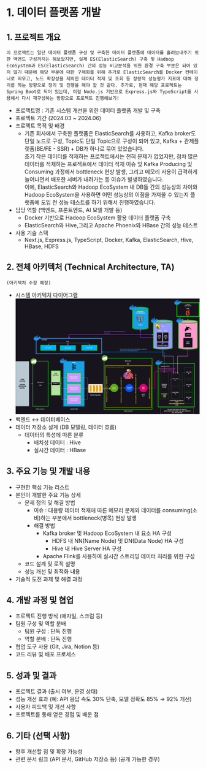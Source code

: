 # 1. 데이터 플랫폼 개발

## **1. 프로젝트 개요**

`이 프로젝트는 일단 데이터 플랫폼 구성 및 구축한 데이터 플랫폼에 데이터를 흘려보내주기 위한 백엔드 구성까지는 해보았지만, 실제 ES(ElasticSearch) 구축 및 Hadoop EcoSystem과 ES(ElasticSearch) 간의 성능 비교분석을 위한 환경 구축 부분은 되어 있지 않기 때문에 해당 부분에 대한 구체화를 위해 추가로 ElasticSearch를 Docker 컨테이너로 띄우고, 노드 확장성을 제외한 데이터 적재 및 조회 등 정량적 성능평가 지표에 대해 정리를 하는 방향으로 정리 및 진행을 해야 할 것 같다. 추가로, 현재 해당 프로젝트는 Spring Boot로 되어 있는데, 이걸 Node.js 기반으로 Express.js와 TypeScript를 사용해서 다시 재구성하는 방향으로 프로젝트 진행해보기!`

- 프로젝트명 : 기존 시스템 개선을 위한 데이터 플랫폼 개발 및 구축
- 프로젝트 기간 (2024.03 ~ 2024.06)
- 프로젝트 목적 및 배경
  - 기존 회사에서 구축한 플랫폼은 ElasticSearch를 사용하고, Kafka broker도 단일 노드로 구성, Topic도 단일 Topic으로 구성이 되어 있고, Kafka + 관제플랫폼(BE/FE - SSR) + DB가 하나로 묶여 있었습니다.  
    초기 작은 데이터를 적재하는 프로젝트에서는 전혀 문제가 없었지만, 점차 많은 데이터를 적재하는 프로젝트에서 데이터 적재 이슈 및 Kafka Producing 및 Consuming 과정에서 bottleneck 현상 발생, 그리고 메모리 사용이 급격하게 늘어나면서 배포한 서버가 내려가는 등 이슈가 발생하였습니다.  
    이에, ElasticSearch와 Hadoop EcoSystem 내 DB들 간의 성능상의 차이와 Hadoop EcoSystem을 사용하면 어떤 성능상의 이점을 가져올 수 있는지 플랫폼에 도입 전 성능 테스트를 하기 위해서 진행하였습니다.
- 담당 역할 (백엔드, 프론트엔드, AI 모델 개발 등)
  - Docker 기반으로 Hadoop EcoSystem 활용 데이터 플랫폼 구축
  - ElasticSearch와 Hive,그리고 Apache Phoenix와 HBase 간의 성능 테스트
- 사용 기술 스택
  - Next.js, Express.js, TypeScript, Docker, Kafka, ElasticSearch, Hive, HBase, HDFS

## **2. 전체 아키텍처 (Technical Architecture, TA)**

`(아키텍처 수정 예정)`

- 시스템 아키텍처 다이어그램
  ![데이터 플랫폼 아키텍처](../../0.%20img/hadoop_ecosystem_infra.png)
- 백엔드 ↔ 데이터베이스
- 데이터 저장소 설계 (DB 모델링, 데이터 흐름)
  - 데이터의 특성에 따른 분류
    - 배치성 데이터 : Hive
    - 실시간 데이터 : HBase

## **3. 주요 기능 및 개발 내용**

- 구현한 핵심 기능 리스트
- 본인이 개발한 주요 기능 상세
  - 문제 정의 및 해결 방법
    - 이슈 : 대용량 데이터 적재에 따른 메모리 문제와 데이터를 consuming(소비)하는 부분에서 bottleneck(병목) 현상 발생
    - 해결 방법
      - Kafka broker 및 Hadoop EcoSystem 내 요소 HA 구성
        - HDFS 내 NN(Name Node) 및 DN(Data Node) HA 구성
        - Hive 내 Hive Server HA 구성
      - Apache Flink를 사용하여 실시간 스트리밍 데이터 처리를 위한 구성
  - 코드 설계 및 로직 설명
  - 성능 개선 및 최적화 내용
- 기술적 도전 과제 및 해결 과정

## **4. 개발 과정 및 협업**

- 프로젝트 진행 방식 (애자일, 스크럼 등)
- 팀원 구성 및 역할 분배
  - 팀원 구성 : 단독 진행
  - 역할 분배 : 단독 진행
- 협업 도구 사용 (Git, Jira, Notion 등)
- 코드 리뷰 및 배포 프로세스

## **5. 성과 및 결과**

- 프로젝트 결과 (출시 여부, 운영 상태)
- 성능 개선 효과 (예: API 응답 속도 30% 단축, 모델 정확도 85% → 92% 개선)
- 사용자 피드백 및 개선 사항
- 프로젝트를 통해 얻은 경험 및 배운 점

## **6. 기타 (선택 사항)**

- 향후 개선할 점 및 확장 가능성
- 관련 문서 링크 (API 문서, GitHub 저장소 등) (공개 가능한 경우)
